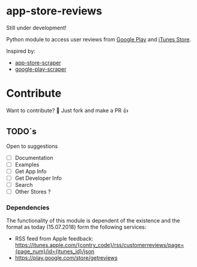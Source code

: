 # app-store-reviews
Still under development!

Python module to access user reviews from [Google Play](https://play.google.com/)
and [iTunes Store](https://itunes.apple.com).

Inspired by:
 - [app-store-scraper](https://github.com/facundoolano/app-store-scraper)
 - [google-play-scraper ](https://github.com/facundoolano/google-play-scraper)

# Contribute
Want to contribute? :clap: Just fork and make a PR :thumbsup:

## TODO´s

Open to suggestions

- [ ] Documentation
- [ ] Examples
- [ ] Get App Info
- [ ] Get Developer Info
- [ ] Search
- [ ] Other Stores ?

### Dependencies
The functionality of this module is dependent of the existence and the
format as today (15.07.2018) form the following services:

- RSS feed from Apple feedback: https://itunes.apple.com/{contry_code}/rss/customerreviews/page={page_num}/id={itunes_id}/json
- https://play.google.com/store/getreviews
